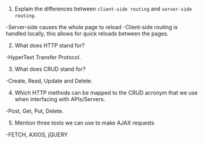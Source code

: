 1.  Explain the differences between `client-side routing` and `server-side routing`.

-Server-side causes the whole page to reload
-Client-side routing is handled locally, this allows for quick reloads between the pages.

2.  What does HTTP stand for?

-HyperText Transfer Protocol.

3.  What does CRUD stand for?

-Create, Read, Update and Delete.

4.  Which HTTP methods can be mapped to the CRUD acronym that we use when interfacing with APIs/Servers.

-Post, Get, Put, Delete. 

5.  Mention three tools we can use to make AJAX requests

-FETCH, AXIOS, jQUERY